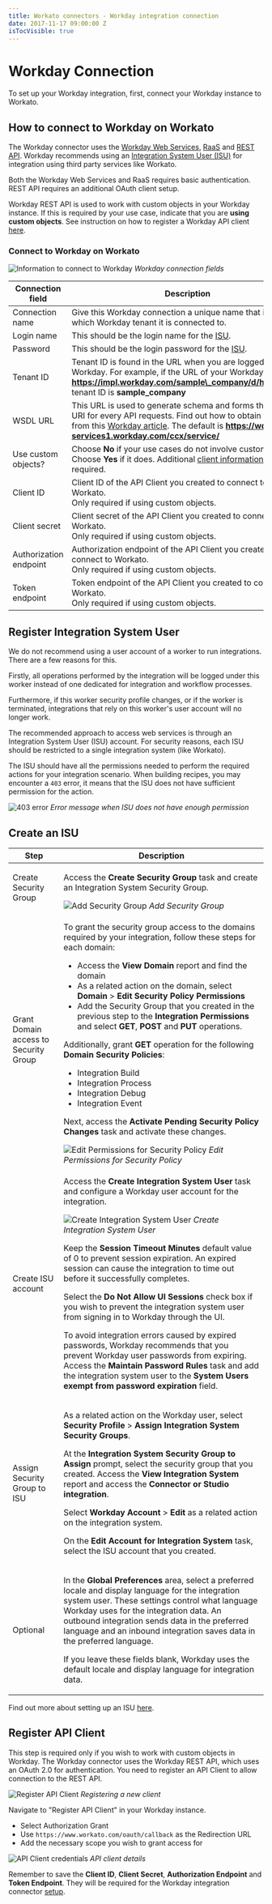 ```yaml
---
title: Workato connectors - Workday integration connection
date: 2017-11-17 09:00:00 Z
isTocVisible: true
---
```


# Workday Connection

To set up your Workday integration, first, connect your Workday instance to Workato.

## How to connect to Workday on Workato
The Workday connector uses the [Workday Web Services](https://community.workday.com/sites/default/files/file-hosting/productionapi/index.html), [RaaS](/connectors/workday/workday_raas.md) and [REST API](https://doc.workday.com/reader/wsiU0cnNjCc_k7shLNxLEA/HvgwLwxCHVdBlZUTNd9s7A). Workday recommends using an [Integration System User (ISU)](#register-integration-system-user) for integration using third party services like Workato.

Both the Workday Web Services and RaaS requires basic authentication. REST API requires an additional OAuth client setup.

Workday REST API is used to work with custom objects in your Workday instance. If this is required by your use case, indicate that you are **using custom objects**. See instruction on how to register a Workday API client [here](#register-api-client).

### Connect to Workday on Workato

![Information to connect to Workday](/assets/images/connectors/workday/workday-connection-1.png)
*Workday connection fields*

| Connection field    | Description |
| ------------------- | ----------- |
| Connection name     | Give this Workday connection a unique name that identifies which Workday tenant it is connected to. |
| Login name          | This should be the login name for the [ISU](#register-integration-system-user). |
| Password            | This should be the login password for the [ISU](#register-integration-system-user). |
| Tenant ID           | Tenant ID is found in the URL when you are logged into Workday. For example, if the URL of your Workday tenant is **https://impl.workday.com/sample\_company/d/home.html**, tenant ID is **sample\_company** |
| WSDL URL            | This URL is used to generate schema and forms the base URI for every API requests. Find out how to obtain this URL from this [Workday article](https://community.workday.com/articles/6120#endpoint). The default is **https://wd2-impl-services1.workday.com/ccx/service/** |
| Use custom objects? | Choose **No** if your use cases do not involve custom objects.<br>Choose **Yes** if it does. Additional [client information](#register-api-client) will be required. |
| Client ID           | Client ID of the API Client you created to connect to Workato.<br>Only required if using custom objects. |
| Client secret       | Client secret of the API Client you created to connect to Workato.<br>Only required if using custom objects. |
| Authorization endpoint | Authorization endpoint of the API Client you created to connect to Workato.<br>Only required if using custom objects. |
| Token endpoint      | Token endpoint of the API Client you created to connect to Workato.<br>Only required if using custom objects. |

## Register Integration System User
We do not recommend using a user account of a worker to run integrations. There are a few reasons for this.

Firstly, all operations performed by the integration will be logged under this worker instead of one dedicated for integration and workflow processes.

Furthermore, if this worker security profile changes, or if the worker is terminated, integrations that rely on this worker's user account will no longer work.

The recommended approach to access web services is through an Integration System User (ISU) account. For security reasons, each ISU should be restricted to a single integration system (like Workato).

The ISU should have all the permissions needed to perform the required actions for your integration scenario. When building recipes, you may encounter a `403` error, it means that the ISU does not have sufficient permission for the action.

![403 error](/assets/images/connectors/workday/permission-error.png)
*Error message when ISU does not have enough permission*

## Create an ISU

<table class="unchanged rich-diff-level-one">
  <thead>
    <tr>
        <th width='20%'>Step</th>
        <th>Description</th>
    </tr>
  </thead>
  <tbody>
    <tr>
      <td>Create Security Group</td>
      <td>
        <p>
          Access the <b>Create Security Group</b> task and create an Integration System Security Group.
        </p>
        <img src="/assets/images/connectors/workday/add-security-group.png" alt="Add Security Group">
        <i>Add Security Group</i>
      </td>
    </tr>
    <tr>
      <td>Grant Domain access  to Security Group</td>
      <td>
        <p>To grant the security group access to the domains required by your integration, follow these steps for each domain:</p>
        <ul>
          <li>
            Access the <b>View Domain</b> report and find the domain
          </li>
          <li>
            As a related action on the domain, select <b>Domain</b> > <b>Edit Security Policy Permissions</b>
          </li>
          <li>
            Add the Security Group that you created in the previous step to the <b>Integration Permissions</b> and select <b>GET</b>, <b>POST</b> and <b>PUT</b> operations.
          </li>
        </ul>
        Additionally, grant <b>GET</b> operation for the following <b>Domain Security Policies</b>:
        <ul>
          <li>Integration Build</li>
          <li>Integration Process</li>
          <li>Integration Debug</li>
          <li>Integration Event</li>
        </ul>
        <p>
          Next, access the <b>Activate Pending Security Policy Changes</b> task and activate these changes.
        </p>
        <img src="/assets/images/connectors/workday/edit-permission-security-policy.png" alt="Edit Permissions for Security Policy">
        <i>Edit Permissions for Security Policy</i>
      </td>
    </tr>
    <tr>
      <td>Create ISU account</td>
      <td>
        <p>
          Access the <b>Create Integration System User</b> task and configure a Workday user account for the integration.
        </p>
        <img src="/assets/images/connectors/workday/integration-system-user.png" alt="Create Integration System User">
        <i>Create Integration System User</i>
        <p>
          Keep the <b>Session Timeout Minutes</b> default value of 0 to prevent session expiration. An expired session can cause the integration to time out before it successfully completes.
        </p>
        <p>
          Select the <b>Do Not Allow UI Sessions</b> check box if you wish to prevent the integration system user from signing in to Workday through the UI.
        </p>
        <p>
          To avoid integration errors caused by expired passwords, Workday recommends that you prevent Workday user passwords from expiring.
          Access the <b>Maintain Password Rules</b> task and add the integration system user to the <b>System Users exempt from password expiration</b> field.
        </p>
      </td>
    </tr>
    <tr>
      <td>Assign Security Group to ISU</td>
      <td>
        <p>
          As a related action on the Workday user, select <b>Security Profile</b> > <b>Assign Integration System Security Groups</b>.
        </p>
        <p>
          At the <b>Integration System Security Group to Assign</b> prompt, select the security group that you created. Access the <b>View Integration System</b> report and access the <b>Connector or Studio integration</b>.
        </p>
        <p>
          Select <b>Workday Account</b> > <b>Edit</b> as a related action on the integration system.
        </p>
        <p>
          On the <b>Edit Account for Integration System</b> task, select the ISU account that you created.
        </p>
      </td>
    </tr>
    <tr>
      <td>Optional</td>
      <td>
        <p>
          In the <b>Global Preferences</b> area, select a preferred locale and display language for the integration system user. These settings control what language Workday uses for the integration data. An outbound integration sends data in the preferred language and an inbound integration saves data in the preferred language.
        <p>
        </p>
          If you leave these fields blank, Workday uses the default locale and display language for integration data.
        </p>
      </td>
    </tr>
  </tbody>
</table>

Find out more about setting up an ISU [here](https://doc.workday.com/reader/Z9lz_01hqDMDg6NSf7wCBQ/esBDCh5D66sgBhIxmQ5U5g).

## Register API Client
This step is required only if you wish to work with custom objects in Workday. The Workday connector uses the Workday REST API, which uses an OAuth 2.0 for authentication. You need to register an API Client to allow connection to the REST API.

![Register API Client](/assets/images/connectors/workday/api-client-1.png)
*Registering a new client*

Navigate to "Register API Client" in your Workday instance.

- Select Authorization Grant
- Use `https://www.workato.com/oauth/callback` as the Redirection URL
- Add the necessary scope you wish to grant access for

![API Client credentials](/assets/images/connectors/workday/api-client-2.png)
*API client details*

Remember to save the **Client ID**, **Client Secret**, **Authorization Endpoint** and **Token Endpoint**. They will be required for the Workday integration connector [setup](#connect-to-workday-on-workato).
